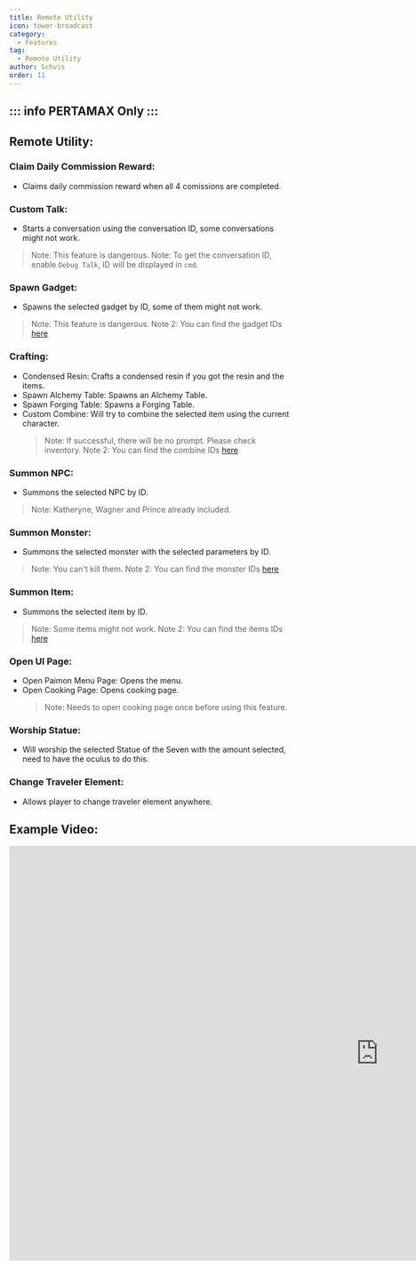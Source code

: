 ```yaml
---
title: Remote Utility
icon: tower-broadcast
category:
  - Features
tag:
  - Remote Utility
author: Schvis
order: 11
---
```

::: info PERTAMAX Only
:::
---
## Remote Utility:
### Claim Daily Commission Reward:
- Claims daily commission reward when all 4 comissions are completed.
### Custom Talk:
- Starts a conversation using the conversation ID, some conversations might not work.
> Note: This feature is dangerous.
> Note: To get the conversation ID, enable `Debug Talk`, ID will be displayed in `cmd`.
### Spawn Gadget:
- Spawns the selected gadget by ID, some of them might not work.
> Note: This feature is dangerous.
> Note 2: You can find the gadget IDs [here](https://github.com/jie65535/GrasscutterCommandGenerator/blob/main/Source/GrasscutterTools/Resources/en-us/Gadget.txt)
### Crafting:
- Condensed Resin: Crafts a condensed resin if you got the resin and the items.
- Spawn Alchemy Table: Spawns an Alchemy Table.
- Spawn Forging Table: Spawns a Forging Table.
- Custom Combine: Will try to combine the selected item using the current character.
    > Note: If successful, there will be no prompt. Please check inventory.
    > Note 2: You can find the combine IDs [here](https://github.com/jie65535/GrasscutterCommandGenerator/blob/main/Source/GrasscutterTools/Resources/en-us/Item.txt)
### Summon NPC:
- Summons the selected NPC by ID.
> Note: Katheryne, Wagner and Prince already included.
### Summon Monster:
- Summons the selected monster with the selected parameters by ID.
> Note: You can't kill them.
> Note 2: You can find the monster IDs [here](https://github.com/jie65535/GrasscutterCommandGenerator/blob/main/Source/GrasscutterTools/Resources/en-us/Monsters.txt)
### Summon Item:
- Summons the selected item by ID.
> Note: Some items might not work.
> Note 2: You can find the items IDs [here](https://github.com/jie65535/GrasscutterCommandGenerator/blob/main/Source/GrasscutterTools/Resources/en-us/Item.txt)
### Open UI Page:
- Open Paimon Menu Page: Opens the menu.
- Open Cooking Page: Opens cooking page.
    > Note: Needs to open cooking page once before using this feature.
### Worship Statue:
- Will worship the selected Statue of the Seven with the amount selected, need to have the oculus to do this.
### Change Traveler Element:
- Allows player to change traveler element anywhere.

## Example Video:

<div class="iframe-container"><iframe width="1328" height="747" src="https://www.youtube.com/embed/XGztUEy82sE?list=PL5eI1Tb64p56g27qfYk7VuFTz4FK6YrKa" title="Korepi - Remote Utilities (Sponsor)" frameborder="0" allow="accelerometer; autoplay; clipboard-write; encrypted-media; gyroscope; picture-in-picture; web-share" referrerpolicy="strict-origin-when-cross-origin" allowfullscreen></iframe></div>
